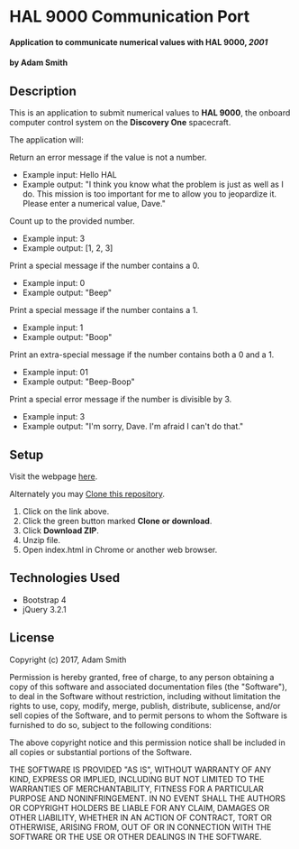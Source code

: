 # HAL 9000 Communication Port

#### Application to communicate numerical values with HAL 9000, _2001_

#### by **Adam Smith**

## Description

This is an application to submit numerical values to **HAL 9000**, the onboard computer control system on the **Discovery One** spacecraft.

The application will:

Return an error message if the value is not a number.
 * Example input: Hello HAL
 * Example output: "I think you know what the problem is just as well as I do. This mission is too important for me to allow you to jeopardize it. Please enter a numerical value, Dave."

Count up to the provided number.
* Example input: 3
* Example output: [1, 2, 3]

Print a special message if the number contains a 0.
* Example input: 0
* Example output: "Beep"

Print a special message if the number contains a 1.
* Example input: 1
* Example output: "Boop"

Print an extra-special message if the number contains both a 0 and a 1.
* Example input: 01
* Example output: "Beep-Boop"

Print a special error message if the number is divisible by 3.
* Example input: 3
* Example output: "I'm sorry, Dave. I'm afraid I can't do that."

## Setup

Visit the webpage [here](https://alspdx.github.io/HAL-9000-Communication-Port/).

Alternately you may [Clone this repository](https://github.com/alspdx/HAL-9000-Communication-Port.git).
  1. Click on the link above.
  2. Click the green button marked **Clone or download**.
  3. Click **Download ZIP**.
  4. Unzip file.
  5. Open index.html in Chrome or another web browser.

## Technologies Used

* Bootstrap 4
* jQuery 3.2.1

## License

Copyright (c) 2017, Adam Smith

Permission is hereby granted, free of charge, to any person obtaining a copy of this software and associated documentation files (the "Software"), to deal in the Software without restriction, including without limitation the rights to use, copy, modify, merge, publish, distribute, sublicense, and/or sell copies of the Software, and to permit persons to whom the Software is furnished to do so, subject to the following conditions:

The above copyright notice and this permission notice shall be included in all copies or substantial portions of the Software.

THE SOFTWARE IS PROVIDED "AS IS", WITHOUT WARRANTY OF ANY KIND, EXPRESS OR IMPLIED, INCLUDING BUT NOT LIMITED TO THE WARRANTIES OF MERCHANTABILITY, FITNESS FOR A PARTICULAR PURPOSE AND NONINFRINGEMENT. IN NO EVENT SHALL THE AUTHORS OR COPYRIGHT HOLDERS BE LIABLE FOR ANY CLAIM, DAMAGES OR OTHER LIABILITY, WHETHER IN AN ACTION OF CONTRACT, TORT OR OTHERWISE, ARISING FROM, OUT OF OR IN CONNECTION WITH THE SOFTWARE OR THE USE OR OTHER DEALINGS IN THE SOFTWARE.
